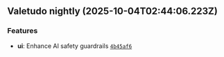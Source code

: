 ## Valetudo nightly (2025-10-04T02:44:06.223Z)

### Features

- **ui**: Enhance AI safety guardrails [`4b45af6`](https://github.com/Hypfer/Valetudo/commit/4b45af6bd3a5beedeff9a63bb50adc16e11e0cdb)
